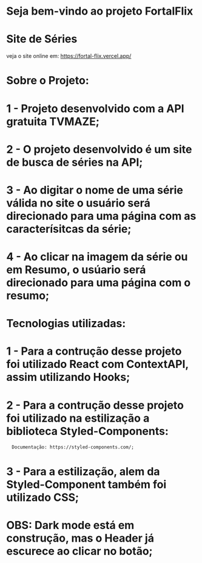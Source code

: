# Seja bem-vindo ao projeto FortalFlix
# Site de Séries
veja o site online em: https://fortal-flix.vercel.app/


# Sobre o Projeto:

# 1 - Projeto desenvolvido com a API gratuita TVMAZE;
# 2 - O projeto desenvolvido é um site de busca de séries na API;
# 3 - Ao digitar o nome de uma série válida no site o usuário será direcionado para uma página com as caracterísitcas da série;
# 4 - Ao clicar na imagem da série ou em Resumo, o usúario será direcionado para uma página com o resumo;

# Tecnologias utilizadas:
# 1 - Para a contrução desse projeto foi utilizado React com ContextAPI, assim utilizando Hooks;
# 2 - Para a contrução desse projeto foi utilizado na estilização a biblioteca Styled-Components:
      Documentação: https://styled-components.com/;
# 3 - Para a estilização, alem da Styled-Component também foi utilizado CSS;


# OBS: Dark mode está em construção, mas o Header já escurece ao clicar no botão;




